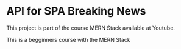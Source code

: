 # API for SPA Breaking News

This project is part of the course MERN Stack available at Youtube. 

This is a begginners course with the MERN Stack